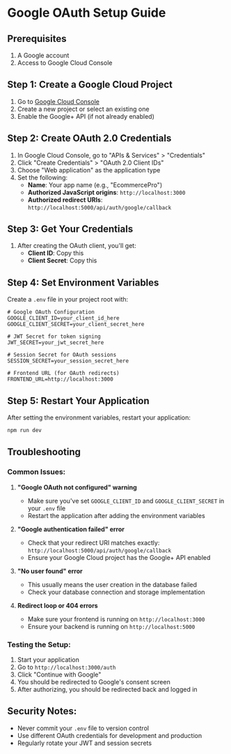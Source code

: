 # Google OAuth Setup Guide

## Prerequisites
1. A Google account
2. Access to Google Cloud Console

## Step 1: Create a Google Cloud Project
1. Go to [Google Cloud Console](https://console.cloud.google.com/)
2. Create a new project or select an existing one
3. Enable the Google+ API (if not already enabled)

## Step 2: Create OAuth 2.0 Credentials
1. In Google Cloud Console, go to "APIs & Services" > "Credentials"
2. Click "Create Credentials" > "OAuth 2.0 Client IDs"
3. Choose "Web application" as the application type
4. Set the following:
   - **Name**: Your app name (e.g., "EcommercePro")
   - **Authorized JavaScript origins**: `http://localhost:3000`
   - **Authorized redirect URIs**: `http://localhost:5000/api/auth/google/callback`

## Step 3: Get Your Credentials
1. After creating the OAuth client, you'll get:
   - **Client ID**: Copy this
   - **Client Secret**: Copy this

## Step 4: Set Environment Variables
Create a `.env` file in your project root with:

```env
# Google OAuth Configuration
GOOGLE_CLIENT_ID=your_client_id_here
GOOGLE_CLIENT_SECRET=your_client_secret_here

# JWT Secret for token signing
JWT_SECRET=your_jwt_secret_here

# Session Secret for OAuth sessions
SESSION_SECRET=your_session_secret_here

# Frontend URL (for OAuth redirects)
FRONTEND_URL=http://localhost:3000
```

## Step 5: Restart Your Application
After setting the environment variables, restart your application:

```bash
npm run dev
```

## Troubleshooting

### Common Issues:

1. **"Google OAuth not configured" warning**
   - Make sure you've set `GOOGLE_CLIENT_ID` and `GOOGLE_CLIENT_SECRET` in your `.env` file
   - Restart the application after adding the environment variables

2. **"Google authentication failed" error**
   - Check that your redirect URI matches exactly: `http://localhost:5000/api/auth/google/callback`
   - Ensure your Google Cloud project has the Google+ API enabled

3. **"No user found" error**
   - This usually means the user creation in the database failed
   - Check your database connection and storage implementation

4. **Redirect loop or 404 errors**
   - Make sure your frontend is running on `http://localhost:3000`
   - Ensure your backend is running on `http://localhost:5000`

### Testing the Setup:
1. Start your application
2. Go to `http://localhost:3000/auth`
3. Click "Continue with Google"
4. You should be redirected to Google's consent screen
5. After authorizing, you should be redirected back and logged in

## Security Notes:
- Never commit your `.env` file to version control
- Use different OAuth credentials for development and production
- Regularly rotate your JWT and session secrets 